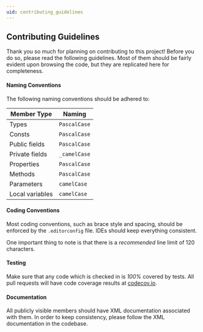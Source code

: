 ```yaml
---
uid: contributing_guidelines
---
```


## Contributing Guidelines

Thank you so much for planning on contributing to this project! Before you do so, please read the following guidelines. Most of them should be fairly evident upon browsing the code, but they are replicated here for completeness.

#### Naming Conventions

The following naming conventions should be adhered to:

| Member Type | Naming |
|-------------|--------|
| Types | `PascalCase` |
| Consts | `PascalCase` |
| Public fields | `PascalCase` |
| Private fields | `_camelCase` |
| Properties | `PascalCase` |
| Methods | `PascalCase` |
| Parameters | `camelCase` |
| Local variables | `camelCase` |

#### Coding Conventions

Most coding conventions, such as brace style and spacing, should be enforced by the `.editorconfig` file. IDEs should keep everything consistent.

One important thing to note is that there is a *recommended* line limit of 120 characters.

#### Testing

Make sure that any code which is checked in is *100%* covered by tests. All pull requests will have code coverage results at [codecov.io](https://codecov.io/gh/Pryaxis/orion-core).

#### Documentation

All publicly visible members should have XML documentation associated with them. In order to keep consistency, please follow the XML documentation in the codebase.
